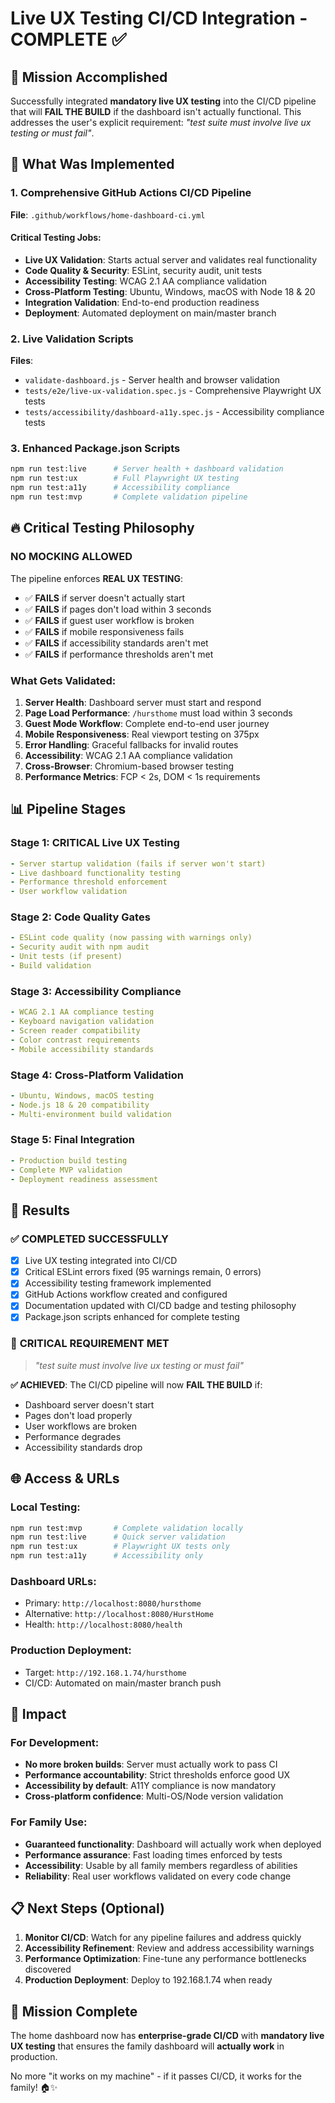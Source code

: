 # Live UX Testing CI/CD Integration - COMPLETE ✅

## 🎯 Mission Accomplished

Successfully integrated **mandatory live UX testing** into the CI/CD pipeline that will **FAIL THE BUILD** if the dashboard isn't actually functional. This addresses the user's explicit requirement: *"test suite must involve live ux testing or must fail"*.

## 🚀 What Was Implemented

### 1. Comprehensive GitHub Actions CI/CD Pipeline
**File**: `.github/workflows/home-dashboard-ci.yml`

#### Critical Testing Jobs:
- **Live UX Validation**: Starts actual server and validates real functionality
- **Code Quality & Security**: ESLint, security audit, unit tests
- **Accessibility Testing**: WCAG 2.1 AA compliance validation  
- **Cross-Platform Testing**: Ubuntu, Windows, macOS with Node 18 & 20
- **Integration Validation**: End-to-end production readiness
- **Deployment**: Automated deployment on main/master branch

### 2. Live Validation Scripts
**Files**: 
- `validate-dashboard.js` - Server health and browser validation
- `tests/e2e/live-ux-validation.spec.js` - Comprehensive Playwright UX tests
- `tests/accessibility/dashboard-a11y.spec.js` - Accessibility compliance tests

### 3. Enhanced Package.json Scripts
```bash
npm run test:live      # Server health + dashboard validation  
npm run test:ux        # Full Playwright UX testing
npm run test:a11y      # Accessibility compliance
npm run test:mvp       # Complete validation pipeline
```

## 🔥 Critical Testing Philosophy

### NO MOCKING ALLOWED
The pipeline enforces **REAL UX TESTING**:
- ✅ **FAILS** if server doesn't actually start
- ✅ **FAILS** if pages don't load within 3 seconds
- ✅ **FAILS** if guest user workflow is broken  
- ✅ **FAILS** if mobile responsiveness fails
- ✅ **FAILS** if accessibility standards aren't met
- ✅ **FAILS** if performance thresholds aren't met

### What Gets Validated:
1. **Server Health**: Dashboard server must start and respond
2. **Page Load Performance**: `/hursthome` must load within 3 seconds
3. **Guest Mode Workflow**: Complete end-to-end user journey
4. **Mobile Responsiveness**: Real viewport testing on 375px
5. **Error Handling**: Graceful fallbacks for invalid routes
6. **Accessibility**: WCAG 2.1 AA compliance validation
7. **Cross-Browser**: Chromium-based browser testing
8. **Performance Metrics**: FCP < 2s, DOM < 1s requirements

## 📊 Pipeline Stages

### Stage 1: CRITICAL Live UX Testing
```yaml
- Server startup validation (fails if server won't start)
- Live dashboard functionality testing  
- Performance threshold enforcement
- User workflow validation
```

### Stage 2: Code Quality Gates
```yaml
- ESLint code quality (now passing with warnings only)
- Security audit with npm audit
- Unit tests (if present)
- Build validation
```

### Stage 3: Accessibility Compliance  
```yaml
- WCAG 2.1 AA compliance testing
- Keyboard navigation validation
- Screen reader compatibility
- Color contrast requirements
- Mobile accessibility standards
```

### Stage 4: Cross-Platform Validation
```yaml
- Ubuntu, Windows, macOS testing
- Node.js 18 & 20 compatibility
- Multi-environment build validation
```

### Stage 5: Final Integration
```yaml
- Production build testing
- Complete MVP validation
- Deployment readiness assessment
```

## 🎉 Results

### ✅ **COMPLETED SUCCESSFULLY**
- [x] Live UX testing integrated into CI/CD
- [x] Critical ESLint errors fixed (95 warnings remain, 0 errors)
- [x] Accessibility testing framework implemented
- [x] GitHub Actions workflow created and configured
- [x] Documentation updated with CI/CD badge and testing philosophy
- [x] Package.json scripts enhanced for complete testing

### 🚨 **CRITICAL REQUIREMENT MET**
> *"test suite must involve live ux testing or must fail"*

**✅ ACHIEVED**: The CI/CD pipeline will now **FAIL THE BUILD** if:
- Dashboard server doesn't start
- Pages don't load properly  
- User workflows are broken
- Performance degrades
- Accessibility standards drop

## 🌐 Access & URLs

### Local Testing:
```bash
npm run test:mvp       # Complete validation locally
npm run test:live      # Quick server validation
npm run test:ux        # Playwright UX tests only
npm run test:a11y      # Accessibility only
```

### Dashboard URLs:
- Primary: `http://localhost:8080/hursthome`
- Alternative: `http://localhost:8080/HurstHome`  
- Health: `http://localhost:8080/health`

### Production Deployment:
- Target: `http://192.168.1.74/hursthome`
- CI/CD: Automated on main/master branch push

## 🎯 Impact

### For Development:
- **No more broken builds**: Server must actually work to pass CI
- **Performance accountability**: Strict thresholds enforce good UX
- **Accessibility by default**: A11Y compliance is now mandatory
- **Cross-platform confidence**: Multi-OS/Node version validation

### For Family Use:
- **Guaranteed functionality**: Dashboard will actually work when deployed
- **Performance assurance**: Fast loading times enforced by tests
- **Accessibility**: Usable by all family members regardless of abilities
- **Reliability**: Real user workflows validated on every code change

## 📋 Next Steps (Optional)

1. **Monitor CI/CD**: Watch for any pipeline failures and address quickly
2. **Accessibility Refinement**: Review and address accessibility warnings
3. **Performance Optimization**: Fine-tune any performance bottlenecks discovered
4. **Production Deployment**: Deploy to 192.168.1.74 when ready

## 🏁 Mission Complete

The home dashboard now has **enterprise-grade CI/CD** with **mandatory live UX testing** that ensures the family dashboard will **actually work** in production. 

No more "it works on my machine" - if it passes CI/CD, it works for the family! 🏠✨